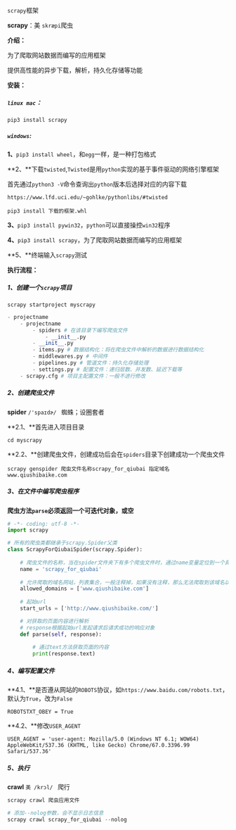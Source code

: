`scrapy`框架

**scrapy**：美  `skræpi`爬虫

**介绍：**

为了爬取网站数据而编写的应用框架

提供高性能的异步下载，解析，持久化存储等功能



**安装：**

##### **`linux mac`：**

`pip3 install scrapy`



##### **`windows`:**

**1、**`pip3 install wheel`，和`egg`一样，是一种打包格式

**2、**下载`twisted`,`Twisted`是用`python`实现的基于事件驱动的网络引擎框架 

首先通过`python3 -V`命令查询出`python`版本后选择对应的内容下载

`https://www.lfd.uci.edu/~gohlke/pythonlibs/#twisted`

`pip3 install 下载的框架.whl`

**3、**`pip3 install pywin32`，`python`可以直接操控`win32`程序 

**4、**`pip3 install scrapy`，为了爬取网站数据而编写的应用框架

**5、**终端输入`scrapy`测试



**执行流程：**

##### 1、创建一个`scrapy`项目

`scrapy startproject myscrapy`

```python
- projectname
	- projectname
		- spiders # 在该目录下编写爬虫文件
			- __init__.py
		- __init__.py
		- items.py # 数据结构化：将在爬虫文件中解析的数据进行数据结构化
		- middlewares.py # 中间件
		- pipelines.py # 管道文件：持久化存储处理
		- settings.py # 配置文件：递归层数、并发数、延迟下载等
	- scrapy.cfg # 项目主配置文件：一般不进行修改
```





##### 2、创建爬虫文件

**spider**  `/'spaɪdɚ/ ` 蜘蛛；设圈套者 

**2.1、**首先进入项目目录

```
cd myscrapy
```

**2.2、**创建爬虫文件，创建成功后会在`spiders`目录下创建成功一个爬虫文件

```
scrapy genspider 爬虫文件名称scrapy_for_qiubai 指定域名www.qiushibaike.com
```





##### 3、在文件中编写爬虫程序

**爬虫方法`parse`必须返回一个可迭代对象，或空**

```python
# -*- coding: utf-8 -*-
import scrapy

# 所有的爬虫类都继承于scrapy.Spider父类
class ScrapyForQiubaiSpider(scrapy.Spider):
    
    # 爬虫文件的名称，当在spider文件夹下有多个爬虫文件时，通过name变量定位到一个具体的爬虫文件
    name = 'scrapy_for_qiubai'
    
    # 允许爬取的域名网站，列表集合，一般注释掉，如果没有注释，那么无法爬取到该域名以外的图片
    allowed_domains = ['www.qiushibaike.com']
    
    # 起始url
    start_urls = ['http://www.qiushibaike.com/']

    # 对获取的页面内容进行解析
    # response根据起始url发起请求后请求成功的响应对象
    def parse(self, response):
        
        # 通过text方法获取页面的内容
        print(response.text)
```





##### 4、编写配置文件

**4.1、**是否遵从网站的`ROBOTS`协议，如`https://www.baidu.com/robots.txt`，默认为`True`，改为`False`

```
ROBOTSTXT_OBEY = True
```

**4.2、**修改`USER_AGENT`

```
USER_AGENT = 'user-agent: Mozilla/5.0 (Windows NT 6.1; WOW64) AppleWebKit/537.36 (KHTML, like Gecko) Chrome/67.0.3396.99 Safari/537.36'
```





##### 5、执行

**crawl**  `美 /krɔl/ `  爬行 

```python
scrapy crawl 爬虫应用文件

# 添加--nolog参数，会不显示日志信息
scrapy crawl scrapy_for_qiubai --nolog
```

